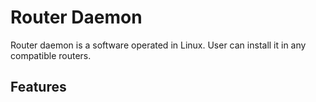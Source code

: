 # Router Daemon
Router daemon is a software operated in Linux. User can install it in any compatible routers.

## Features

